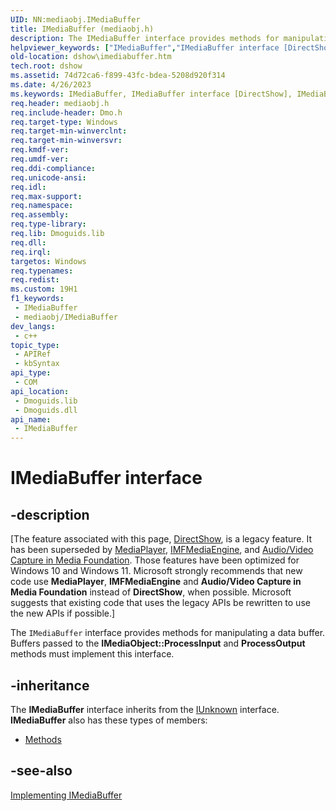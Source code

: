 ```yaml
---
UID: NN:mediaobj.IMediaBuffer
title: IMediaBuffer (mediaobj.h)
description: The IMediaBuffer interface provides methods for manipulating a data buffer. Buffers passed to the IMediaObject::ProcessInput and ProcessOutput methods must implement this interface.
helpviewer_keywords: ["IMediaBuffer","IMediaBuffer interface [DirectShow]","IMediaBuffer interface [DirectShow]","described","IMediaBufferInterface","dshow.imediabuffer","mediaobj/IMediaBuffer"]
old-location: dshow\imediabuffer.htm
tech.root: dshow
ms.assetid: 74d72ca6-f899-43fc-bdea-5208d920f314
ms.date: 4/26/2023
ms.keywords: IMediaBuffer, IMediaBuffer interface [DirectShow], IMediaBuffer interface [DirectShow],described, IMediaBufferInterface, dshow.imediabuffer, mediaobj/IMediaBuffer
req.header: mediaobj.h
req.include-header: Dmo.h
req.target-type: Windows
req.target-min-winverclnt: 
req.target-min-winversvr: 
req.kmdf-ver: 
req.umdf-ver: 
req.ddi-compliance: 
req.unicode-ansi: 
req.idl: 
req.max-support: 
req.namespace: 
req.assembly: 
req.type-library: 
req.lib: Dmoguids.lib
req.dll: 
req.irql: 
targetos: Windows
req.typenames: 
req.redist: 
ms.custom: 19H1
f1_keywords:
 - IMediaBuffer
 - mediaobj/IMediaBuffer
dev_langs:
 - c++
topic_type:
 - APIRef
 - kbSyntax
api_type:
 - COM
api_location:
 - Dmoguids.lib
 - Dmoguids.dll
api_name:
 - IMediaBuffer
---
```


# IMediaBuffer interface


## -description

\[The feature associated with this page, [DirectShow](/windows/win32/directshow/directshow), is a legacy feature. It has been superseded by [MediaPlayer](/uwp/api/Windows.Media.Playback.MediaPlayer), [IMFMediaEngine](/windows/win32/api/mfmediaengine/nn-mfmediaengine-imfmediaengine), and [Audio/Video Capture in Media Foundation](windows/win32/medfound/audio-video-capture-in-media-foundation). Those features have been optimized for Windows 10 and Windows 11. Microsoft strongly recommends that new code use **MediaPlayer**, **IMFMediaEngine** and **Audio/Video Capture in Media Foundation** instead of **DirectShow**, when possible. Microsoft suggests that existing code that uses the legacy APIs be rewritten to use the new APIs if possible.\]

The <code>IMediaBuffer</code> interface provides methods for manipulating a data buffer. Buffers passed to the <b>IMediaObject::ProcessInput</b> and <b>ProcessOutput</b> methods must implement this interface.

## -inheritance

The <b>IMediaBuffer</b> interface inherits from the <a href="/windows/desktop/api/unknwn/nn-unknwn-iunknown">IUnknown</a> interface. <b>IMediaBuffer</b> also has these types of members:
<ul>
<li><a href="/">Methods</a></li>
</ul>

## -see-also

<a href="/windows/desktop/DirectShow/implementing-imediabuffer">Implementing IMediaBuffer</a>

